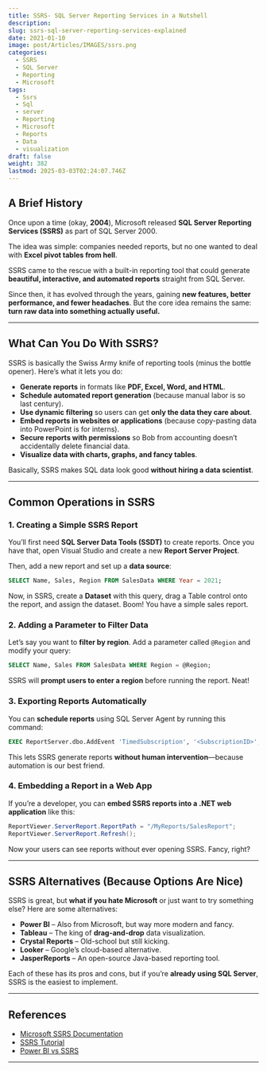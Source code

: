```yaml
---
title: SSRS- SQL Server Reporting Services in a Nutshell
description: 
slug: ssrs-sql-server-reporting-services-explained
date: 2021-01-10
image: post/Articles/IMAGES/ssrs.png
categories:
  - SSRS
  - SQL Server
  - Reporting
  - Microsoft
tags:
  - Ssrs
  - Sql
  - server
  - Reporting
  - Microsoft
  - Reports
  - Data
  - visualization
draft: false
weight: 382
lastmod: 2025-03-03T02:24:07.746Z
---
```

<!-- 
## SSRS: SQL Server Reporting Services Explained (With Jokes!)

So, you've heard about **SSRS**, but you’re not quite sure what it is? No worries, friend. Grab some coffee, because we’re diving into SQL Server Reporting Services—**Microsoft's fancy way of saying 'let’s make some reports'**.

--- -->

## A Brief History

Once upon a time (okay, **2004**), Microsoft released **SQL Server Reporting Services (SSRS)** as part of SQL Server 2000.

The idea was simple: companies needed reports, but no one wanted to deal with **Excel pivot tables from hell**.

SSRS came to the rescue with a built-in reporting tool that could generate **beautiful, interactive, and automated reports** straight from SQL Server.

Since then, it has evolved through the years, gaining **new features, better performance, and fewer headaches**. But the core idea remains the same: **turn raw data into something actually useful.**

***

## What Can You Do With SSRS?

SSRS is basically the Swiss Army knife of reporting tools (minus the bottle opener). Here’s what it lets you do:

* **Generate reports** in formats like **PDF, Excel, Word, and HTML**.
* **Schedule automated report generation** (because manual labor is so last century).
* **Use dynamic filtering** so users can get **only the data they care about**.
* **Embed reports in websites or applications** (because copy-pasting data into PowerPoint is for interns).
* **Secure reports with permissions** so Bob from accounting doesn’t accidentally delete financial data.
* **Visualize data with charts, graphs, and fancy tables**.

Basically, SSRS makes SQL data look good **without hiring a data scientist**.

***

## Common Operations in SSRS

### 1. Creating a Simple SSRS Report

You’ll first need **SQL Server Data Tools (SSDT)** to create reports. Once you have that, open Visual Studio and create a new **Report Server Project**.

Then, add a new report and set up a **data source**:

```sql
SELECT Name, Sales, Region FROM SalesData WHERE Year = 2021;
```

Now, in SSRS, create a **Dataset** with this query, drag a Table control onto the report, and assign the dataset. Boom! You have a simple sales report.

### 2. Adding a Parameter to Filter Data

Let’s say you want to **filter by region**. Add a parameter called `@Region` and modify your query:

```sql
SELECT Name, Sales FROM SalesData WHERE Region = @Region;
```

SSRS will **prompt users to enter a region** before running the report. Neat!

### 3. Exporting Reports Automatically

You can **schedule reports** using SQL Server Agent by running this command:

```sql
EXEC ReportServer.dbo.AddEvent 'TimedSubscription', '<SubscriptionID>';
```

This lets SSRS generate reports **without human intervention**—because automation is our best friend.

### 4. Embedding a Report in a Web App

If you’re a developer, you can **embed SSRS reports into a .NET web application** like this:

```csharp
ReportViewer.ServerReport.ReportPath = "/MyReports/SalesReport";
ReportViewer.ServerReport.Refresh();
```

Now your users can see reports without ever opening SSRS. Fancy, right?

***

## SSRS Alternatives (Because Options Are Nice)

SSRS is great, but **what if you hate Microsoft** or just want to try something else? Here are some alternatives:

* **Power BI** – Also from Microsoft, but way more modern and fancy.
* **Tableau** – The king of **drag-and-drop** data visualization.
* **Crystal Reports** – Old-school but still kicking.
* **Looker** – Google’s cloud-based alternative.
* **JasperReports** – An open-source Java-based reporting tool.

Each of these has its pros and cons, but if you’re **already using SQL Server**, SSRS is the easiest to implement.

***

<!-- 
## Wrapping Up

SSRS has been around **for nearly two decades**, and it’s still a **solid choice for report generation**—especially for organizations already using Microsoft SQL Server.

If you need **scheduled, automated, and well-formatted reports**, SSRS has got you covered. If you want **modern, interactive dashboards**, maybe check out Power BI instead.

But no matter what you choose, just remember: **Your boss will always ask for 'just one more change' to the report**—so plan accordingly.

---

## Key Ideas

| Concept | Summary |
|---------|---------|
| SSRS | Microsoft’s SQL Server Reporting Services |
| Features | Report generation, scheduling, export options, embedding |
| Common Operations | Creating reports, filtering data, scheduling, embedding |
| Alternatives | Power BI, Tableau, Crystal Reports, Looker, JasperReports |
| Best Use Case | Companies using SQL Server needing automated reports |

--- -->

## References

* [Microsoft SSRS Documentation](https://docs.microsoft.com/en-us/sql/reporting-services/)
* [SSRS Tutorial](https://www.sqlshack.com/sql-server-reporting-services-ssrs-tutorial/)
* [Power BI vs SSRS](https://www.sqlservercentral.com/articles/power-bi-vs-ssrs-which-one-should-you-choose)

***
